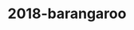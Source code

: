 ---
layout: photo_set
title: 2018-barangaroo
titlelong : barangaroo, australia (2018)
permalink: /photos/barangaroo/
---